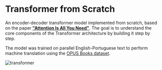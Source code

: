 # Transformer from Scratch

An encoder-decoder transformer model implemented from scratch, based on the paper **["Attention Is All You Need"](https://arxiv.org/pdf/1706.03762)**. The goal is to understand the core components of the Transformer architecture by building it step by step.

The model was trained on parallel English-Portuguese text to perform machine translation using the [OPUS Books dataset](https://huggingface.co/datasets/Helsinki-NLP/opus_books).



![transformer](https://machinelearningmastery.com/wp-content/uploads/2021/08/attention_research_1.png)